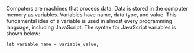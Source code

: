 Computers are machines that process data. Data is stored in the computer memory as variables. Variables have name, data type, and value. This fundamental idea of a variable is used in almost every programming language, including JavaScript. The syntax for JavaScript variables is shown below:

`let variable_name = variable_value;`
